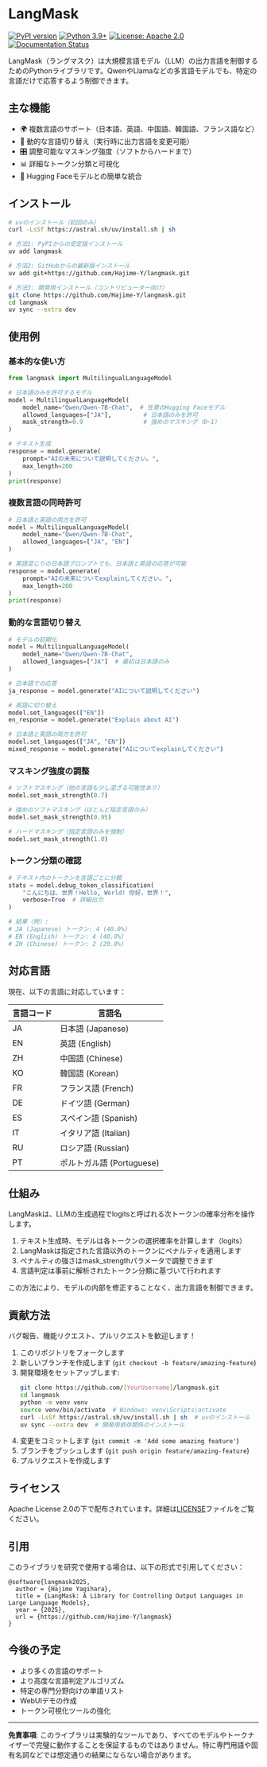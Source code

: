 # LangMask

[![PyPI version](https://badge.fury.io/py/langmask.svg)](https://badge.fury.io/py/langmask)
[![Python 3.9+](https://img.shields.io/badge/python-3.9+-blue.svg)](https://www.python.org/downloads/release/python-390/)
[![License: Apache 2.0](https://img.shields.io/badge/License-Apache%202.0-blue.svg)](https://opensource.org/licenses/Apache-2.0)
[![Documentation Status](https://readthedocs.org/projects/langmask/badge/?version=latest)](https://langmask.readthedocs.io/en/latest/?badge=latest)

LangMask（ラングマスク）は大規模言語モデル（LLM）の出力言語を制御するためのPythonライブラリです。QwenやLlamaなどの多言語モデルでも、特定の言語だけで応答するよう制御できます。

## 主な機能

- 🌍 複数言語のサポート（日本語、英語、中国語、韓国語、フランス語など）
- 🔄 動的な言語切り替え（実行時に出力言語を変更可能）
- 🎛️ 調整可能なマスキング強度（ソフトからハードまで）
- 📊 詳細なトークン分類と可視化
- 🚀 Hugging Faceモデルとの簡単な統合

## インストール

```bash
# uvのインストール（初回のみ）
curl -LsSf https://astral.sh/uv/install.sh | sh

# 方法1: PyPIからの安定版インストール
uv add langmask

# 方法2: GitHubからの最新版インストール
uv add git+https://github.com/Hajime-Y/langmask.git

# 方法3: 開発用インストール（コントリビューター向け）
git clone https://github.com/Hajime-Y/langmask.git
cd langmask
uv sync --extra dev
```

## 使用例

### 基本的な使い方

```python
from langmask import MultilingualLanguageModel

# 日本語のみを許可するモデル
model = MultilingualLanguageModel(
    model_name="Qwen/Qwen-7B-Chat",  # 任意のHugging Faceモデル
    allowed_languages=["JA"],         # 日本語のみを許可
    mask_strength=0.9                 # 強めのマスキング（0~1）
)

# テキスト生成
response = model.generate(
    prompt="AIの未来について説明してください。",
    max_length=200
)
print(response)
```

### 複数言語の同時許可

```python
# 日本語と英語の両方を許可
model = MultilingualLanguageModel(
    model_name="Qwen/Qwen-7B-Chat",
    allowed_languages=["JA", "EN"]
)

# 英語混じりの日本語プロンプトでも、日本語と英語の応答が可能
response = model.generate(
    prompt="AIの未来についてexplainしてください。",
    max_length=200
)
print(response)
```

### 動的な言語切り替え

```python
# モデルの初期化
model = MultilingualLanguageModel(
    model_name="Qwen/Qwen-7B-Chat",
    allowed_languages=["JA"]  # 最初は日本語のみ
)

# 日本語での応答
ja_response = model.generate("AIについて説明してください")

# 英語に切り替え
model.set_languages(["EN"])
en_response = model.generate("Explain about AI")

# 日本語と英語の両方を許可
model.set_languages(["JA", "EN"])
mixed_response = model.generate("AIについてexplainしてください")
```

### マスキング強度の調整

```python
# ソフトマスキング（他の言語も少し混ざる可能性あり）
model.set_mask_strength(0.7)

# 強めのソフトマスキング（ほとんど指定言語のみ）
model.set_mask_strength(0.95)

# ハードマスキング（指定言語のみを強制）
model.set_mask_strength(1.0)
```

### トークン分類の確認

```python
# テキスト内のトークンを言語ごとに分類
stats = model.debug_token_classification(
    "こんにちは、世界！Hello, World! 你好，世界！",
    verbose=True  # 詳細出力
)

# 結果（例）:
# JA (Japanese) トークン: 4 (40.0%)
# EN (English) トークン: 4 (40.0%)
# ZH (Chinese) トークン: 2 (20.0%)
```

## 対応言語

現在、以下の言語に対応しています：

| 言語コード | 言語名 |
|------------|--------|
| JA | 日本語 (Japanese) |
| EN | 英語 (English) |
| ZH | 中国語 (Chinese) |
| KO | 韓国語 (Korean) |
| FR | フランス語 (French) |
| DE | ドイツ語 (German) |
| ES | スペイン語 (Spanish) |
| IT | イタリア語 (Italian) |
| RU | ロシア語 (Russian) |
| PT | ポルトガル語 (Portuguese) |

## 仕組み

LangMaskは、LLMの生成過程でlogitsと呼ばれる次トークンの確率分布を操作します。

1. テキスト生成時、モデルは各トークンの選択確率を計算します（logits）
2. LangMaskは指定された言語以外のトークンにペナルティを適用します
3. ペナルティの強さはmask_strengthパラメータで調整できます
4. 言語判定は事前に解析されたトークン分類に基づいて行われます

この方法により、モデルの内部を修正することなく、出力言語を制御できます。

## 貢献方法

バグ報告、機能リクエスト、プルリクエストを歓迎します！

1. このリポジトリをフォークします
2. 新しいブランチを作成します (`git checkout -b feature/amazing-feature`)
3. 開発環境をセットアップします:
   ```bash
   git clone https://github.com/[YourUsername]/langmask.git
   cd langmask
   python -m venv venv
   source venv/bin/activate  # Windows: venv\Scripts\activate
   curl -LsSf https://astral.sh/uv/install.sh | sh  # uvのインストール
   uv sync --extra dev  # 開発用依存関係のインストール
   ```
4. 変更をコミットします (`git commit -m 'Add some amazing feature'`)
5. ブランチをプッシュします (`git push origin feature/amazing-feature`)
6. プルリクエストを作成します

## ライセンス

Apache License 2.0の下で配布されています。詳細は[LICENSE](LICENSE)ファイルをご覧ください。

## 引用

このライブラリを研究で使用する場合は、以下の形式で引用してください：

```
@software{langmask2025,
  author = {Hajime Yagihara},
  title = {LangMask: A Library for Controlling Output Languages in Large Language Models},
  year = {2025},
  url = {https://github.com/Hajime-Y/langmask}
}
```

## 今後の予定

- より多くの言語のサポート
- より高度な言語判定アルゴリズム
- 特定の専門分野向けの単語リスト
- WebUIデモの作成
- トークン可視化ツールの強化

---

**免責事項**: このライブラリは実験的なツールであり、すべてのモデルやトークナイザーで完璧に動作することを保証するものではありません。特に専門用語や固有名詞などでは想定通りの結果にならない場合があります。
